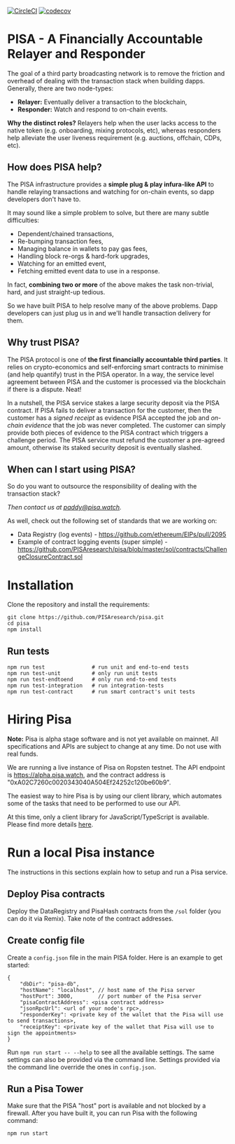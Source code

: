 [![CircleCI](https://circleci.com/gh/PISAresearch/pisa.svg?style=shield)](https://circleci.com/gh/PISAresearch/pisa)
[![codecov](https://codecov.io/gh/PISAresearch/pisa/branch/master/graph/badge.svg)](https://codecov.io/gh/PISAresearch/pisa)


# PISA - A Financially Accountable Relayer and Responder

The goal of a third party broadcasting network is to remove the friction and overhead of dealing with the transaction stack when building dapps. Generally, there are two node-types: 

- **Relayer:** Eventually deliver a transaction to the blockchain,
- **Responder:** Watch and respond to on-chain events.

**Why the distinct roles?** Relayers help when the user lacks access to the native token (e.g. onboarding, mixing protocols, etc), whereas responders help alleviate the user liveness requirement (e.g. auctions, offchain, CDPs, etc). 

## How does PISA help?

The PISA infrastructure provides a **simple plug & play infura-like API** to handle relaying transactions and watching for on-chain events, so dapp developers don't have to. 

It may sound like a simple problem to solve, but there are many subtle difficulties: 

- Dependent/chained transactions, 
- Re-bumping transaction fees, 
- Managing balance in wallets to pay gas fees, 
- Handling block re-orgs & hard-fork upgrades, 
- Watching for an emitted event, 
- Fetching emitted event data to use in a response.

In fact, **combining two or more** of the above makes the task non-trivial, hard, and just straight-up tedious. 

So we have built PISA to help resolve many of the above problems. Dapp developers can just plug us in and we'll handle transaction delivery for them. 

## Why trust PISA?

The PISA protocol is one of **the first financially accountable third parties**. It relies on crypto-economics and self-enforcing smart contracts to minimise (and help quantify) trust in the PISA operator. In a way, the service level agreement between PISA and the customer is processed via the blockchain if there is a dispute. Neat!  

In a nutshell, the PISA service stakes a large security deposit via the PISA contract. If PISA fails to deliver a transaction for the customer, then the customer has a *signed receipt* as evidence PISA accepted the job and *on-chain evidence* that the job was never completed. The customer can simply provide both pieces of evidence to the PISA contract which triggers a challenge period. The PISA service must refund the customer a pre-agreed amount, otherwise its staked security deposit is eventually slashed. 

## When can I start using PISA? 

So do you want to outsource the responsibility of dealing with the transaction stack? 

*Then contact us at paddy@pisa.watch.* 

As well, check out the following set of standards that we are working on: 

* Data Registry (log events) - https://github.com/ethereum/EIPs/pull/2095 
* Example of contract logging events (super simple) - https://github.com/PISAresearch/pisa/blob/master/sol/contracts/ChallengeClosureContract.sol 

# Installation
Clone the repository and install the requirements:
```
git clone https://github.com/PISAresearch/pisa.git
cd pisa
npm install
```

## Run tests

```
npm run test               # run unit and end-to-end tests
npm run test-unit          # only run unit tests
npm run test-endtoend      # only run end-to-end tests
npm run test-integration   # run integration-tests
npm run test-contract      # run smart contract's unit tests
```

# Hiring Pisa

**Note:** Pisa is alpha stage software and is not yet available on mainnet. All specifications and APIs are subject to change at any time. Do not use with real funds.

We are running a live instance of Pisa on Ropsten testnet. The API endpoint is https://alpha.pisa.watch, and the contract address is "0xA02C7260c0020343040A504Ef24252c120be60b9".

The easiest way to hire Pisa is by using our client library, which automates some of the tasks that need to be performed to use our API.

At this time, only a client library for JavaScript/TypeScript is available. Please find more details [here](client).

# Run a local Pisa instance

The instructions in this sections explain how to setup and run a Pisa service.

## Deploy Pisa contracts

Deploy the DataRegistry and PisaHash contracts from the `/sol` folder (you can do it via Remix). Take note of the contract addresses.

## Create config file

Create a `config.json` file in the main PISA folder. Here is an example to get started:

```
{
    "dbDir": "pisa-db",
    "hostName": "localhost", // host name of the Pisa server
    "hostPort": 3000,        // port number of the Pisa server
    "pisaContractAddress": <pisa contract address>
    "jsonRpcUrl": <url of your node's rpc>,
    "responderKey": <private key of the wallet that the Pisa will use to send transactions>,
    "receiptKey": <private key of the wallet that Pisa will use to sign the appointments>
}
```

Run `npm run start -- --help` to see all the available settings. The same settings can also be provided via the command line. Settings provided via the command line override the ones in `config.json`.

## Run a Pisa Tower

Make sure that the PISA "host" port is available and not blocked by a firewall. After you have built it, you can run Pisa with the following command:

```
npm run start
```
